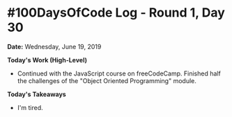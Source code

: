 # #100DaysOfCode Log - Round 1, Day 30

**Date:** Wednesday, June 19, 2019


**Today's Work (High-Level)**
- Continued with the JavaScript course on freeCodeCamp. Finished half the challenges of the "Object Oriented Programming" module.

**Today's Takeaways**
- I'm tired.
